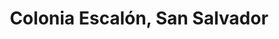 ---
title: Colonia Escalón, San Salvador
url: /colonia-escalon-san-salvador/
latitude: 13.703
longitude: -89.223
---